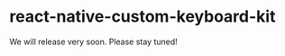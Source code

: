 
# react-native-custom-keyboard-kit

We will release very soon. Please stay tuned!

<!---

## Getting started

`$ npm install react-native-custom-keyboard-kit --save`

### Mostly automatic installation

`$ react-native link react-native-custom-keyboard-kit`

### Manual installation


#### iOS

1. In XCode, in the project navigator, right click `Libraries` ➜ `Add Files to [your project's name]`
2. Go to `node_modules` ➜ `react-native-custom-keyboard-kit` and add `RNCustomKeyboardKit.xcodeproj`
3. In XCode, in the project navigator, select your project. Add `libRNCustomKeyboardKit.a` to your project's `Build Phases` ➜ `Link Binary With Libraries`
4. Run your project (`Cmd+R`)<

#### Android

1. Open up `android/app/src/main/java/[...]/MainActivity.java`
  - Add `import com.reactlibrary.RNCustomKeyboardKitPackage;` to the imports at the top of the file
  - Add `new RNCustomKeyboardKitPackage()` to the list returned by the `getPackages()` method
2. Append the following lines to `android/settings.gradle`:
  	```
  	include ':react-native-custom-keyboard-kit'
  	project(':react-native-custom-keyboard-kit').projectDir = new File(rootProject.projectDir, 	'../node_modules/react-native-custom-keyboard-kit/android')
  	```
3. Insert the following lines inside the dependencies block in `android/app/build.gradle`:
  	```
		compile project(':react-native-custom-keyboard-kit')
  	```


## Usage
```javascript
import RNCustomKeyboardKit from 'react-native-custom-keyboard-kit';

// TODO: What to do with the module?
RNCustomKeyboardKit;
```

## API

| Function   |      Description      |
|:----------|:----------|
| register(type, type) | Register a custom keyboard type. |
| install(tag, type) | Install custom keyboard to a `TextInput`. Generally you can use CustomTextInput instead of this. But you can use this API to install/change custom keyboard dynamically. |
| uninstall(tag) | Uninstall custom keyboard from a `TextInput` dynamically. |
| insertText(tag, text) | Use in a custom keyboard, insert text to `TextInput`. |
| backSpace(tag) | Use in a custom keyboard, delete selected text or the charactor before cursor. |
| doDelete(tag) | Use in a custom keyboard, delete selected text or the charactor after cursor. |
| moveLeft(tag) | Use in a custom keyboard, move cursor to selection start or move cursor left. |
| moveRight(tag) | Use in a custom keyboard, move cursor to selection end or move cursor right. |
| hideKeyboard(tag) | Hide a custom keyboard. |
| switchSystemKeyboard(tag) | Use in a custom keyboard. Switch to system keyboard. Next time user press or focus on the `TextInput`, custom keyboard will appear again. To keep using system keyboard, call `uninstall` instead. |
| CustomTextInput | Use instead of `TextInput`, this component support all properties of `TextInput`. |
| prop: customKeyboardType: string | Use a registered custom keyboard. |

-->

